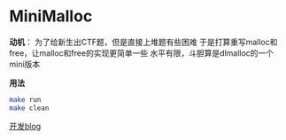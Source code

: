 # MiniMalloc
**动机**：
为了给新生出CTF题，但是直接上堆题有些困难
于是打算重写malloc和free，让malloc和free的实现更简单一些
水平有限，斗胆算是dlmalloc的一个mini版本

**用法**
```sh
make run
make clean
```
[开发blog](https://www.yizishun.com/index.php/2024/08/07/write_malloc/)
